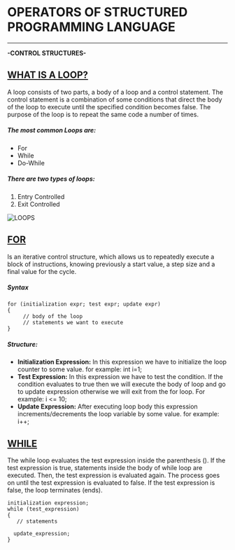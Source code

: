 # OPERATORS OF STRUCTURED PROGRAMMING LANGUAGE
___

**-CONTROL STRUCTURES-**

## [WHAT IS A LOOP?](https://www.guru99.com/c-loop-statement.html)

A loop consists of two parts, a body of a loop and a control statement. The control statement is a combination of some conditions that direct the body of the loop to execute until the specified condition becomes false. The purpose of the loop is to repeat the same code a number of times. 
##### The most common Loops are:
* For
* While
* Do-While
##### There are two types of loops:
1. Entry Controlled 
2. Exit Controlled 

![LOOPS](https://media.geeksforgeeks.org/wp-content/cdn-uploads/20191128194516/Cpp-loops.png)

## [FOR](https://www.geeksforgeeks.org/loops-in-c-and-cpp/)

Is an iterative control structure, which allows us to repeatedly execute a block of instructions, knowing previously a start value, a step size and a final value for the cycle.
##### Syntax
```
for (initialization expr; test expr; update expr)
{    
     // body of the loop
     // statements we want to execute
}
```
##### Structure:
* **Initialization Expression:** In this expression we have to initialize the loop counter to some value. for example: int i=1;
* **Test Expression:** In this expression we have to test the condition. If the condition evaluates to true then we will execute the body of loop and go to update expression otherwise we will exit from the for loop. For example: i <= 10;
* **Update Expression:** After executing loop body this expression increments/decrements the loop variable by some value. for example: i++;

## [WHILE](https://www.programarya.com/Cursos/C++/Ciclos/Ciclo-while)

The while loop evaluates the test expression inside the parenthesis (). If the test expression is true, statements inside the body of while loop are executed. Then, the test expression is evaluated again. The process goes on until the test expression is evaluated to false. If the test expression is false, the loop terminates (ends).
```
initialization expression;
while (test_expression)
{
   // statements
 
  update_expression;
}
````
###
